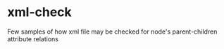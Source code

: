 # xml-check
Few samples of how xml file may be checked for node's parent-children attribute relations
